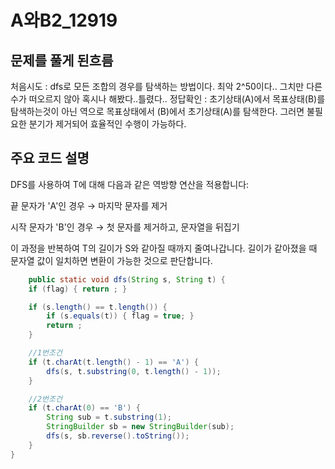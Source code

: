 # A와B2_12919

## 문제를 풀게 된흐름
처음시도 : dfs로 모든 조합의 경우를 탐색하는 방법이다. 최악 2^50이다.. 그치만 다른 수가 떠오르지 않아 혹시나 해봤다..틀렸다..
정답확인 : 초기상태(A)에서 목표상태(B)를 탐색하는것이 아닌 역으로 목표상태에서 (B)에서 초기상태(A)를 탐색한다. 그러면 불필요한 분기가 제거되어 효율적인 수행이 가능하다.

## 주요 코드 설명
DFS를 사용하여 T에 대해 다음과 같은 역방향 연산을 적용합니다:

끝 문자가 'A'인 경우 → 마지막 문자를 제거

시작 문자가 'B'인 경우 → 첫 문자를 제거하고, 문자열을 뒤집기

이 과정을 반복하여 T의 길이가 S와 같아질 때까지 줄여나갑니다.
길이가 같아졌을 때 문자열 값이 일치하면 변환이 가능한 것으로 판단합니다.
```Java
    public static void dfs(String s, String t) {
    if (flag) { return ; }

    if (s.length() == t.length()) {
        if (s.equals(t)) { flag = true; }
        return ;
    }

    //1번조건
    if (t.charAt(t.length() - 1) == 'A') {
        dfs(s, t.substring(0, t.length() - 1));
    }

    //2번조건
    if (t.charAt(0) == 'B') {
        String sub = t.substring(1);
        StringBuilder sb = new StringBuilder(sub);
        dfs(s, sb.reverse().toString());
    }
}
```
